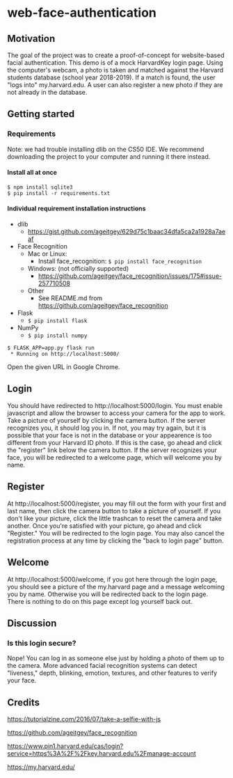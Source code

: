 # web-face-authentication

## Motivation
The goal of the project was to create a proof-of-concept for website-based facial
authentication. This demo is of a mock HarvardKey login page. Using the computer's
webcam, a photo is taken and matched against the Harvard students database (school
 year 2018-2019). If a match is found, the user "logs into" my.harvard.edu. A
 user can also register a new photo if they are not already in the database.

## Getting started

### Requirements

Note: we had trouble installing dlib on the CS50 IDE. We recommend downloading the project to your computer and running it there instead.

#### Install all at once


```
$ npm install sqlite3
$ pip install -r requirements.txt
```

#### Individual requirement installation instructions

* dlib
  - https://gist.github.com/ageitgey/629d75c1baac34dfa5ca2a1928a7aeaf
* Face Recognition
  * Mac or Linux:
    * Install face_recognition: `$ pip install face_recognition`
  * Windows: (not officially supported)
    * https://github.com/ageitgey/face_recognition/issues/175#issue-257710508
  * Other
    * See README.md from https://github.com/ageitgey/face_recognition
* Flask
  * `$ pip install flask`
* NumPy
  * `$ pip install numpy`

```
$ FLASK_APP=app.py flask run
 * Running on http://localhost:5000/
```

Open the given URL in Google Chrome.

## Login

You should have redirected to http://localhost:5000/login. You must enable javascript and allow the browser to access your camera for the app to work. Take a picture of yourself by clicking the camera button. If the server recognizes you, it should log you in. If not, you may try again, but it is possible that your face is not in the database or your appearence is too different from your Harvard ID photo. If this is the case, go ahead and click the "register" link below the camera button. If the server recognizes your face, you will be redirected to a welcome page, which will welcome you by name.

## Register

At http://localhost:5000/register, you may fill out the form with your first and last name, then click the camera button to take a picture of yourself. If you don't like your picture, click the little trashcan to reset the camera and take another. Once you're satisfied with your picture, go ahead and click "Register." You will be redirected to the login page. You may also cancel the registration process at any time by clicking the "back to login page" button.

## Welcome

 At http://localhost:5000/welcome, if you got here through the login page, you should see a picture of the my.harvard page and a message welcoming you by name. Otherwise you will be redirected back to the login page. There is nothing to do on this page except log yourself back out.

## Discussion

### Is this login secure?

Nope! You can log in as someone else just by holding a photo of them up to the camera. More advanced facial recognition systems can detect "liveness," depth, blinking, emotion, textures, and other features to verify your face.

## Credits
https://tutorialzine.com/2016/07/take-a-selfie-with-js

https://github.com/ageitgey/face_recognition

https://www.pin1.harvard.edu/cas/login?service=https%3A%2F%2Fkey.harvard.edu%2Fmanage-account

https://my.harvard.edu/